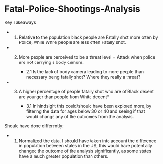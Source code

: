 # Fatal-Police-Shootings-Analysis 

Key Takeaways 

* 1. Relative to the population black people are Fatally shot more often by Police, while White people are less often Fatally shot.

* 2. More people are perceived to be a threat level = Attack when police are not carrying a body camera.
        
        * 2.1 Is the lack of body camera leading to more people than necessary being fatally shot? Where they really a threat?

* 3. A higher percentage of people fatally shot who are of Black decent are younger than people from White decent* 
        
        * 3.1 In hindsight this could/should have been explored more, by filtering the data for ages below 30 or 40 and seeing if that would change any of the outcomes from the analysis.
    
Should have done differently:
* 1. Normalized the data. I should have taken into account the difference in population between states in the US, this would have potentially changed the outcome of the analysis significantly, as some states have a much greater population than others. 
